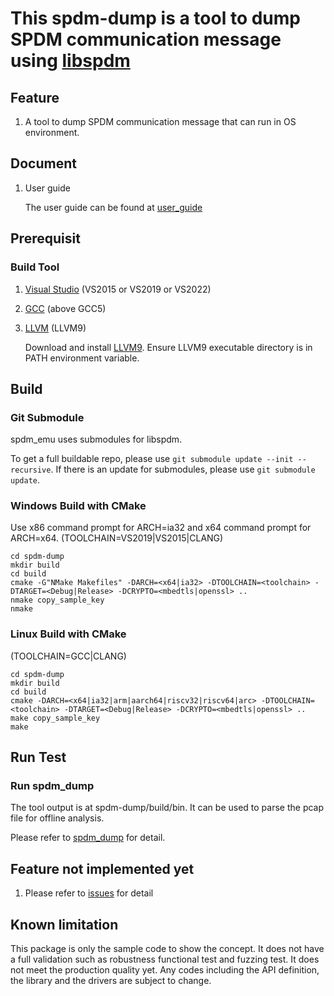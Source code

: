 # This spdm-dump is a tool to dump SPDM communication message using [libspdm](https://github.com/DMTF/libspdm)

## Feature

1) A tool to dump SPDM communication message that can run in OS environment.

## Document

1) User guide

   The user guide can be found at [user_guide](https://github.com/DMTF/spdm-dump/blob/main/doc/spdm_dump.md)

## Prerequisit

### Build Tool

1) [Visual Studio](https://visualstudio.microsoft.com/) (VS2015 or VS2019 or VS2022)

2) [GCC](https://gcc.gnu.org/) (above GCC5)

3) [LLVM](https://llvm.org/) (LLVM9)

   Download and install [LLVM9](http://releases.llvm.org/download.html#9.0.0). Ensure LLVM9 executable directory is in PATH environment variable.

## Build

### Git Submodule

   spdm_emu uses submodules for libspdm.

   To get a full buildable repo, please use `git submodule update --init --recursive`.
   If there is an update for submodules, please use `git submodule update`.

### Windows Build with CMake

   Use x86 command prompt for ARCH=ia32 and x64 command prompt for ARCH=x64. (TOOLCHAIN=VS2019|VS2015|CLANG)
   ```
   cd spdm-dump
   mkdir build
   cd build
   cmake -G"NMake Makefiles" -DARCH=<x64|ia32> -DTOOLCHAIN=<toolchain> -DTARGET=<Debug|Release> -DCRYPTO=<mbedtls|openssl> ..
   nmake copy_sample_key
   nmake
   ```

### Linux Build with CMake

   (TOOLCHAIN=GCC|CLANG)
   ```
   cd spdm-dump
   mkdir build
   cd build
   cmake -DARCH=<x64|ia32|arm|aarch64|riscv32|riscv64|arc> -DTOOLCHAIN=<toolchain> -DTARGET=<Debug|Release> -DCRYPTO=<mbedtls|openssl> ..
   make copy_sample_key
   make
   ```

## Run Test

### Run spdm_dump

   The tool output is at spdm-dump/build/bin. It can be used to parse the pcap file for offline analysis.

   Please refer to [spdm_dump](https://github.com/DMTF/spdm-dump/blob/main/doc/spdm_dump.md) for detail. 

## Feature not implemented yet

1) Please refer to [issues](https://github.com/DMTF/spdm-dump/issues) for detail

## Known limitation
This package is only the sample code to show the concept.
It does not have a full validation such as robustness functional test and fuzzing test. It does not meet the production quality yet.
Any codes including the API definition, the library and the drivers are subject to change.

